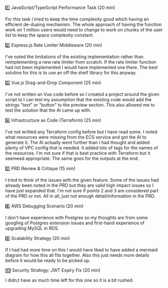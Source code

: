 1️⃣  JavaScript/TypeScript Performance Task (20 min)

For this task I tried to keep the time complexity good which having an efficient de-duping mechanism.  The whole approach of having the function work on 1 million users would need to change to work on chunks of the user list to keep the space complexity constant.

2️⃣ Express.js Rate Limiter Middleware (20 min)

I've noted the limitations of the existing implementation rather than reimplementing a new rate limiter from scratch. If the rate limiter function had not been implemented I would have implemented one there. The best solutino for this is to use an off the shelf library for this anyway.

3️⃣ Vue.js Drag-and-Drop Component (25 min)

I've not written an Vue code before so I created a project around the given script to I can test my assumption that the existing code would add the strings "text" or "button" to the preview section. This also allowed me to test the solution that the AI came up with.

4️⃣ Infrastructure as Code (Terraform) (25 min)

I've not writted any Terraform config before but I have read some. I noted what resources were missing from the ECS service and got the AI to generate it. The AI actually went further than I had thought and added plenty of VPC config that is needed. It added lots of tags for the names of the resources. I'm not sure if that is best practice with Terraform but it seemeed appropriate. The same goes for the outputs at the end.

7️⃣ PRD Review & Critique (15 min)

I tried to think of the issues with the given feature. Some of the issues had already been noted in the PRD but they are valid high impact issues so I have just expanded that. I'm not sure if points 2 and 3 are considered part of the PRD or not. All in all, just not enough detail/information in the PRD.

8️⃣ AWS Debugging Scenario (20 min)

I don't have experience with Postgres so my thoughts are from some googling of Postgres extension issues and first-hand experience of upgrading MySQL in RDS.

9️⃣ Scalability Strategy (20 min)

If I had had more time on this I would have liked to have added a mermaid diagram for how this all fits together. Also this just needs more details before it would be ready to be picked up.

🔟 Security Strategy: JWT Expiry Fix (20 min)

I didn;t have as much time left for this one so it is a bit rushed.